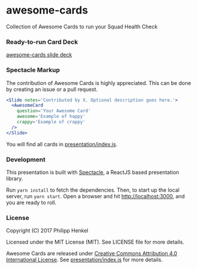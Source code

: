 # awesome-cards
Collection of Awesome Cards to run your Squad Health Check

### Ready-to-run Card Deck
[awesome-cards slide deck](https://philipphenkel.github.io/awesome-cards/)

### Spectacle Markup
The contribution of Awesome Cards is highly appreciated. This can be done by creating an issue or a pull request.

```jsx
<Slide notes='Contributed by X. Optional description goes here.'>
  <AwesomeCard
    question='Your Awesome Card'
    awesome='Example of happy'
    crappy='Example of crappy'
  />
</Slide>
```

You will find all cards in [presentation/index.js](https://github.com/philipphenkel/awesome-cards/blob/master/presentation/index.js).

### Development
This presentation is built with [Spectacle](https://github.com/FormidableLabs/spectacle), a ReactJS based presentation library.

Run `yarn install` to fetch the dependencies. Then, to start up the local server, run `yarn start`.
Open a browser and hit [http://localhost:3000](http://localhost:3000), and you are ready to roll.

### License
Copyright (C) 2017 Philipp Henkel

Licensed under the MIT License (MIT). See LICENSE file for more details.

Awesome Cards are released under [Creative Commons Attribution 4.0 International License](http://creativecommons.org/licenses/by/4.0/). See [presentation/index.js](https://github.com/philipphenkel/awesome-cards/blob/master/presentation/index.js)
 for more details.
